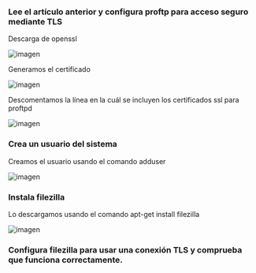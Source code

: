 ### Lee el artículo anterior y configura proftp para acceso seguro mediante TLS

Descarga de openssl

![imagen](https://github.com/CrqzyRod/SRI/assets/122454007/7bbeced9-0913-47ee-8574-cdda21d8c691)

Generamos el certificado

![imagen](https://github.com/CrqzyRod/SRI/assets/122454007/5dbbb367-a60f-423d-83d9-cb4472300d7f)

Descomentamos la línea en la cuál se incluyen los certificados ssl para proftpd

![imagen](https://github.com/CrqzyRod/SRI/assets/122454007/1e1f2de5-76da-4232-ada4-493e55988768)

### Crea un usuario del sistema

Creamos el usuario usando el comando adduser

![imagen](https://github.com/CrqzyRod/SRI/assets/122454007/757bc4ff-4dc4-466f-8b39-06e957fd6734)

### Instala filezilla

Lo descargamos usando el comando apt-get install filezilla

![imagen](https://github.com/CrqzyRod/SRI/assets/122454007/440bb584-e626-4664-bbb4-a28dcaa633fd)

### Configura filezilla para usar una conexión TLS y comprueba que funciona correctamente.

